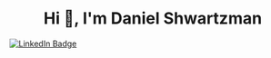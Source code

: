 <h1 align="center">Hi 👋, I'm Daniel Shwartzman</h1>

  <div id="badges">
  <a href="https://www.linkedin.com/in/daniel-shwartzman/">
    <img align="center" src="https://img.shields.io/badge/LinkedIn-blue?style=for-the-badge&logo=linkedin&logoColor=white" alt="LinkedIn Badge"/>
  </a>
</div>
